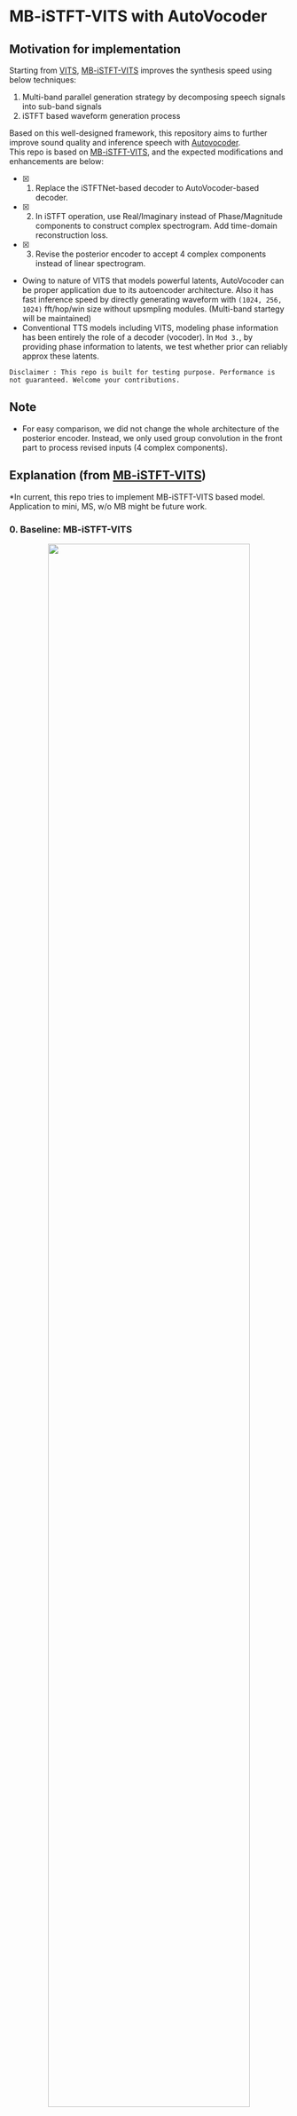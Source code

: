 # MB-iSTFT-VITS with AutoVocoder

## Motivation for implementation
Starting from [VITS](https://arxiv.org/abs/2106.06103), [MB-iSTFT-VITS](https://arxiv.org/abs/2210.15975) improves the synthesis speed using below techniques:
1. Multi-band parallel generation strategy by decomposing speech signals into sub-band signals
2. iSTFT based waveform generation process<br>

Based on this well-designed framework, this repository aims to further improve sound quality and inference speech with [Autovocoder](https://github.com/hcy71o/AutoVocoder).<br> This repo is based on [MB-iSTFT-VITS](https://github.com/MasayaKawamura/MB-iSTFT-VITS), and the expected modifications and enhancements are below:
- [x] 1. Replace the iSTFTNet-based decoder to AutoVocoder-based decoder.<br>

- [x] 2. In iSTFT operation, use Real/Imaginary instead of Phase/Magnitude components to construct complex spectrogram. Add time-domain reconstruction loss.

- [x] 3. Revise the posterior encoder to accept 4 complex components instead of linear spectrogram.<br>

* Owing to nature of VITS that models powerful latents, AutoVocoder can be proper application due to its autoencoder architecture. Also it has fast inference speed 
by directly generating waveform with `(1024, 256, 1024)` fft/hop/win size without upsmpling modules. (Multi-band startegy will be maintained)
* Conventional TTS models including VITS, modeling phase information has been entirely the role of a decoder (vocoder). In `Mod 3.`, by providing phase information to latents, we test whether prior can reliably approx these latents.

`Disclaimer : This repo is built for testing purpose. Performance is not guaranteed. Welcome your contributions.`

## Note
* For easy comparison, we did not change the whole architecture of the posterior encoder. Instead, we only used group convolution in the front part to process revised inputs (4 complex components).

## Explanation (from [MB-iSTFT-VITS](https://github.com/MasayaKawamura/MB-iSTFT-VITS))
*In current, this repo tries to implement MB-iSTFT-VITS based model. Application to mini, MS, w/o MB might be future work.

### 0. Baseline: MB-iSTFT-VITS

<p align="center"><img src="./fig/proposed_model.png" width="85%"></p>

### 1. Pre-requisites

0. Python >= 3.6
0. Clone this repository
0. Install python requirements. Please refer [requirements.txt](requirements.txt)
    1. You may need to install espeak first: `apt-get install espeak`
0. Download datasets
    1. Download and extract the [LJ Speech dataset](https://keithito.com/LJ-Speech-Dataset/), then rename or create a link to the dataset folder: `ln -s /path/to/LJSpeech-1.1/wavs DUMMY1`
0. Build Monotonic Alignment Search and run preprocessing if you use your own datasets.
```sh
# Cython-version Monotonoic Alignment Search
cd monotonic_align
mkdir monotonic_align
python setup.py build_ext --inplace
```

### 2. Training
In the case of MB-iSTFT-VITS training, run the following script
```sh
python train_latest.py -c configs/ljs_mb_istft_vits.json -m ljs_mb_istft_vits

```

After the training, you can check inference audio using [inference.ipynb](inference.ipynb)

## References
- MB-iSTFT-VITS: [Paper](https://arxiv.org/abs/2210.15975) / [Code](https://github.com/MasayaKawamura/MB-iSTFT-VITS)
- AutoVocoder: [Paper](https://arxiv.org/abs/2211.06989) / [Code](https://github.com/hcy71o/AutoVocoder) (unofficial)